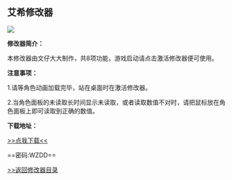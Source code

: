 ## 艾希修改器

![](/images/VPet-Simulator.Windows.png)

**修改器简介：**

本修改器由文仔大大制作，共8项功能，游戏启动请点击激活修改器便可使用。

**注意事项：**

1.请等角色动画加载完毕，站在桌面时在激活修改器。

2.当角色面板的未读取长时间显示未读取，或者读取数值不对时，请把鼠标放在角色面板上即可读取到正确的数值。

**下载地址：**

[>>点我下载<<](https://rcspojie.lanzoue.com/b028i0puj)

==密码:WZDD==



[>>返回修改器目录](/GameTrainer/README)
